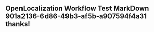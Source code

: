 <properties
ms.topic="hero-topic"
ms.test1="hero-topic"
ms.test2="test"/>

## OpenLocalization Workflow Test MarkDown 901a2136-6d86-49b3-af5b-a907594f4a31 thanks!

